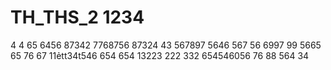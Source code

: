 # TH_THS_2 1234
4
4
65
6456
87342
7768756
87324
43
567897
5646
567
56
6997
99
5665
65
76
67
11ẻtt34t546
654
654
13223
222
332
654546056
76
88
564
34
